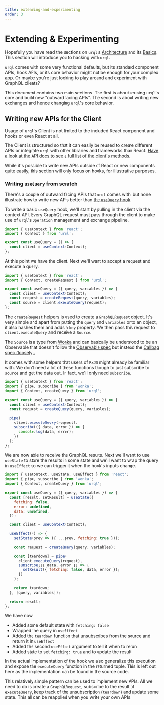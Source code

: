 ```yaml
---
title: extending-and-experimenting
order: 3
---
```


<a name="extending-and-experimenting"></a>

# Extending & Experimenting

Hopefully you have read the sections on `urql`'s [Architecture](/docs/architecture/)
and its [Basics](/docs/basic-concepts/). This section will introduce you to hacking
with `urql`.

`urql` comes with some very functional defaults, but its standard component APIs,
hook APIs, or its core behavior might not be enough for your complex app. Or
maybe you're just looking to play around and experiment with GraphQL clients?

This document contains two main sections. The first is about reusing `urql`'s
core and build new "outward facing APIs". The second is about writing new
exchanges and hence changing `urql`'s core behavior.

## Writing new APIs for the Client

Usage of `urql`'s Client is not limited to the included React component
and hooks or even React at all.

The Client is structured so that it can easily be reused to create different
APIs or integrate `urql` with other libraries and frameworks than React.
[Have a look at the API docs to see a full list of the client's methods.](/docs/api/#client-class)

While it's possible to write new APIs outside of React or new components
quite easily, this section will only focus on hooks, for illustrative
purposes.

### Writing `useQuery` from scratch

There's a couple of outward facing APIs that `urql` comes with, but none
illustrate how to write new APIs better than
[the `useQuery` hook](https://github.com/FormidableLabs/urql/blob/master/src/hooks/useQuery.ts).

To write a basic `useQuery` hook, we'll start by pulling in the client via
the context API. Every GraphQL request must pass through the client to make
use of `urql`'s `Operation` management and exchange pipeline.

```js
import { useContext } from 'react';
import { Context } from 'urql';

export const useQuery = () => {
  const client = useContext(Context);
};
```

At this point we have the client. Next we'll want to accept a request
and execute a query.

```js
import { useContext } from 'react';
import { Context, createRequest } from 'urql';

export const useQuery = ({ query, variables }) => {
  const client = useContext(Context);
  const request = createRequest(query, variables);
  const source = client.executeQuery(request);
};
```

The `createRequest` helpers is used to create a `GraphQLRequest` object.
It's very simple and apart from putting the `query` and `variables` onto
an object, it also hashes them and adds a `key` property. We then pass this
request to `client.executeQuery` and receive a `Source`.

The `Source` is a type from [Wonka](https://github.com/kitten/wonka) and
can basically be understood to be an Observable that doesn't follow the
[Observable spec](https://github.com/tc39/proposal-observable) but
instead the [Callbag spec (loosely).](https://github.com/callbag/callbag)

It comes with some helpers that users of `RxJS` might already be
familiar with. We don't need a lot of these functions though
to just subscribe to `source` and get the data out. In fact,
we'll only need `subscribe`.

```js
import { useContext } from 'react';
import { pipe, subscribe } from 'wonka';
import { Context, createQuery } from 'urql';

export const useQuery = ({ query, variables }) => {
  const client = useContext(Context);
  const request = createQuery(query, variables);

  pipe(
    client.executeQuery(request),
    subscribe(({ data, error }) => {
      console.log(data, error);
    })
  );
};
```

We are now able to receive the GraphQL results. Next we'll want to
use `useState` to store the results in some state and we'll want
to wrap the query in `useEffect` so we can trigger it when
the hook's inputs change.

```js
import { useContext, useState, useEffect } from 'react';
import { pipe, subscribe } from 'wonka';
import { Context, createQuery } from 'urql';

export const useQuery = ({ query, variables }) => {
  const [result, setResult] = useState({
    fetching: false,
    error: undefined,
    data: undefined,
  });

  const client = useContext(Context);

  useEffect(() => {
    setState(prev => ({ ...prev, fetching: true }));

    const request = createQuery(query, variables);

    const [teardown] = pipe(
      client.executeQuery(request),
      subscribe(({ data, error }) => {
        setResult({ fetching: false, data, error });
      })
    );

    return teardown;
  }, [query, variables]);

  return result;
};
```

We have now:

- Added some default state with `fetching: false`
- Wrapped the query in `useEffect`
- Added the `teardown` function that unsubscribes from the source and return it
  in `useEffect`
- Added the second `useEffect` argument to tell it when to rerun
- Added state to set `fetching: true` and to update the result

In the actual implementation of the hook we also generalize this
execution and expose the `executeQuery` function in the returned tuple.
This is left out here as the implementation can be found in the source code.

This relatively simple pattern can be used to implement
new APIs. All we need to do is create a `GraphQLRequest`,
subscribe to the result of `executeQuery`, keep track
of the unsubscription (`teardown`) and update
some state. This all can be reapplied when you write your
own APIs.
